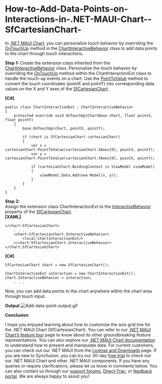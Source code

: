 # How-to-Add-Data-Points-on-Interactions-in-.NET-MAUI-Chart--SfCartesianChart-
In [.NET MAUI Chart](https://www.syncfusion.com/maui-controls/maui-cartesian-charts), you can personalize touch behavior by overriding the [OnTouchUp]() method in the [ChartInteractiveBehavior]() class to add data points to the chart through touch interactions.

**Step 1:** Create the extension class inherited from the [ChartInteractiveBehavior]() class. Personalize the touch behavior by overriding the  [OnTouchUp]() method within the ChartInteractionExt class to handle the touch-up events on a chart.
Use the [PointToValue]() method to convert the touch coordinates (pointX and pointY) into corresponding data values on the X and Y axes of the [SfCartesianChart]((https://www.syncfusion.com/maui-controls/maui-cartesian-charts)).   

**[C#]**
```
public class ChartInteractionExt : ChartInteractiveBehavior
{
    protected override void OnTouchUp(ChartBase chart, float pointX, float pointY)
    {
        base.OnTouchUp(chart, pointX, pointY);

        if (chart is SfCartesianChart cartesianChart)
        {
            var x = cartesianChart.PointToValue(cartesianChart.XAxes[0], pointX, pointY);
            var y = cartesianChart.PointToValue(cartesianChart.YAxes[0], pointX, pointY);

            if (cartesianChart.BindingContext is ViewModel viewModel)
            {
                viewModel.Data.Add(new Model(x, y));
            }
        }
    }
}
``` 
**Step 2:**  
Assign the extension class ChartInteractionExt to the [InteractiveBehavior]() property of the [SfCartesianChart](https://www.syncfusion.com/maui-controls/maui-cartesian-charts).   
**[XAML]**
```
</chart:SfCartesianChart>
    . . .
    <chart:SfCartesianChart.InteractiveBehavior>
        <local:ChartInteractionExt/>
    </chart:SfCartesianChart.InteractiveBehavior>
</chart:SfCartesianChart>
```
**[C#]**
```
SfCartesianChart chart = new SfCartesianChart();
    . . .
ChartInteractionExt interaction = new ChartInteractionExt();
chart.InteractiveBehavior = interaction;
    . . .
```    
Now, you can add data points to the chart anywhere within the chart area through touch input.

**Output**
![Add-data-point-output.gif](https://support.syncfusion.com/kb/agent/attachment/article/13602/inline?token=eyJhbGciOiJodHRwOi8vd3d3LnczLm9yZy8yMDAxLzA0L3htbGRzaWctbW9yZSNobWFjLXNoYTI1NiIsInR5cCI6IkpXVCJ9.eyJpZCI6IjExMTk1Iiwib3JnaWQiOiIzIiwiaXNzIjoic3VwcG9ydC5zeW5jZnVzaW9uLmNvbSJ9.10Pmr0vvOgtlMOBhWT9oPMX-2qnDib1qOnwk6mORenU)




**Conclusion**

I hope you enjoyed learning about how to customize the axis grid line for the .NET MAUI Chart (SfCartesianChart).
You can refer to our [.NET MAUI Chart’s feature tour](https://www.syncfusion.com/maui-controls/maui-charts) page to know about its other groundbreaking feature representations. You can also explore our [.NET MAUI Chart documentation](https://help.syncfusion.com/maui/cartesian-charts/getting-started) to understand how to present and manipulate data. 
For current customers, you can check out our .NET MAUI from the [License and Downloads](https://www.syncfusion.com/account/downloads) page. If you are new to Syncfusion, you can try our 30-day [free trial](https://www.syncfusion.com/downloads/maui) to check out our .NET MAUI Chart and other .NET MAUI components.
If you have any queries or require clarifications, please let us know in comments below. You can also contact us through our [support forums](https://www.syncfusion.com/forums), [Direct-Trac](https://www.syncfusion.com/support/directtrac/incidents/), or [feedback portal](https://www.syncfusion.com/feedback/maui?control=sfcartesianchart). We are always happy to assist you!
